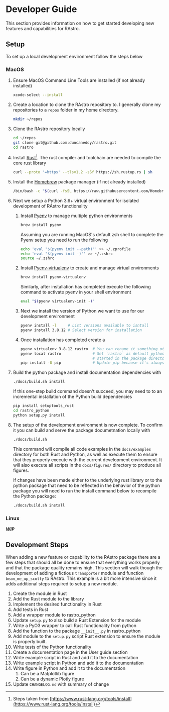 # Developer Guide

This section provides information on how to get started developing new features and capabilities for
RAstro.

## Setup

To set up a local development environment follow the steps below

### MacOS

1. Ensure MacOS Command Line Tools are installed (if not already installed)

    ```bash
    xcode-select --install
    ```

2. Create a location to clone the RAstro repository to. I generally clone my repositories to a 
   `repos` folder in my home directory.

    ```bash
    mkdir ~/repos
    ```

3. Clone the RAstro repository locally

    ```bash
    cd ~/repos
    git clone git@github.com:duncaneddy/rastro.git
    cd rastro
    ```

4. Install [Rust](https://www.rust-lang.org)[^1]. The rust compiler and toolchain are needed to 
   compile the core rust library

    ```bash
    curl --proto '=https' --tlsv1.2 -sSf https://sh.rustup.rs | sh
    ```

5. Install the [Homebrew](https://brew.sh) package manager (if not already installed)

    ```bash
    /bin/bash -c "$(curl -fsSL https://raw.githubusercontent.com/Homebrew/install/HEAD/install.sh)"
    ```


5. Next we setup a Python 3.6+ virtual environment for isolated development of RAstro functionality

    1. Install [Pyenv](https://github.com/pyenv/pyenv) to manage multiple python environments

        ```bash
        brew install pyenv
        ```
       
        Assuming you are running MacOS's default zsh shell to complete the Pyenv setup you need 
       to run the following 
   
        ```bash
        echo 'eval "$(pyenv init --path)"' >> ~/.zprofile
        echo 'eval "$(pyenv init -)"' >> ~/.zshrc
        source ~/.zshrc
        ```

    2. Install [Pyenv-virtualenv](https://github.com/pyenv/pyenv-virtualenv) to create and manage virtual environments 

        ```bash
        brew install pyenv-virtualenv
        ```
       
        Similarly, after installation has completed execute the following command to activate 
       pyenv in your shell environment

        ```bash
        eval "$(pyenv virtualenv-init -)"
        ```

    3. Next we install the version of Python we want to use for our development environment

        ```bash
        pyenv install -l     # List versions available to isntall 
        pyenv install 3.8.12 # Select version for installation
        ```
    
    4. Once installation has completed create a 

        ```bash
        pyenv virtualenv 3.8.12 rastro  # You can rename it something other than `rastro` as well
        pyenv local rastro              # Set `rastro` as default python environment for shells 
                                        # started in the package directory 
        pip install -U pip              # Update pip because it's always out of date
        ```

6. Build the python package and install documentation dependencies with 

    ```bash
    ./docs/build.sh install
    ```

    If this one-step build command doesn't succeed, you may need to to an incremental 
   installation of the Python build dependencies

    ```bash
    pip install setuptools_rust
    cd rastro_python
    python setup.py install
    ```

7. The setup of the development environment is now complete. To confirm it you can build and 
   serve the package documetnation locally with 

    ```bash
    ./docs/build.sh
    ```
    
    This command will compile all code examples in the `docs/examples` directory for both Rust 
   and Python, as well as execute them to ensure that they properly execute with the current 
   development environment. It will also execute all scripts in the `docs/figures/` directory to 
   produce all figures.

    If changes have been made either to the underlying rust library or to the python package 
   that need to be reflected in the behavior of the python package you will need to run the 
   install command below to recompile the Python package:

    ```bash
    ./docs/build.sh install
    ```

### Linux

_**WIP**_

## Development Steps

When adding a new feature or capability to the RAstro package there are a few steps that should 
all be done to ensure that everything works properly and that the package quality remains high. 
This section will walk though the development of adding a fictious `transporter` module and 
function `beam_me_up_scotty` to RAstro. This example is a bit more intensive since it adds 
additional steps required to setup a new module.

1. Create the module in Rust
2. Add the Rust module to the library
3. Implement the desired functionality in Rust
4. Add tests in Rust
5. Add a wrapper module to rastro_python
6. Update `setup.py` to also build a Rust Extension for the module
7. Write a PyO3 wrapper to call Rust functionality from python
8. Add the function to the package `__init__.py` in rastro_python
9. Add module to the `setup.py` script Rust extension to ensure the module is properly built.
10. Write tests of the Python functionality
11. Create a documentation page in the User guide section
12. Write example script in Rust and add it to the documentation
13. Write example script in Python and add it to the documentation
14. Write figure in Python and add it to the documentation
    1. Can be a Matplotlib figure
    2. Can be a dynamic Plotly figure
15. Update `CHANGELOG.md` with summary of change


[^1]: Steps taken from [https://www.rust-lang.org/tools/install](https://www.rust-lang.org/tools/install)